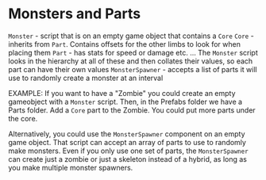 <h1>Monsters and Parts</h1>

`Monster` - script that is on an empty game object that contains a `Core`
`Core` - inherits from `Part`. Contains offsets for the other limbs to look for when placing them
`Part` - has stats for speed or damage etc. ... The `Monster` script looks in the hierarchy at all of these and then collates their values, so each part can have their own values
`MonsterSpawner` - accepts a list of parts it will use to randomly create a monster at an interval

EXAMPLE:
If you want to have a "Zombie" you could create an empty gameobject with a `Monster` script.
Then, in the Prefabs folder we have a Parts folder. Add a `Core` part to the Zombie.
You could put more parts under the core.

Alternatively, you could use the `MonsterSpawner` component on an empty game object. That script can accept an array of parts to use to randomly make monsters.
Even if you only use one set of parts, the `MonsterSpawner` can create just a zombie or just a skeleton instead of a hybrid, as long as you make multiple monster spawners.
